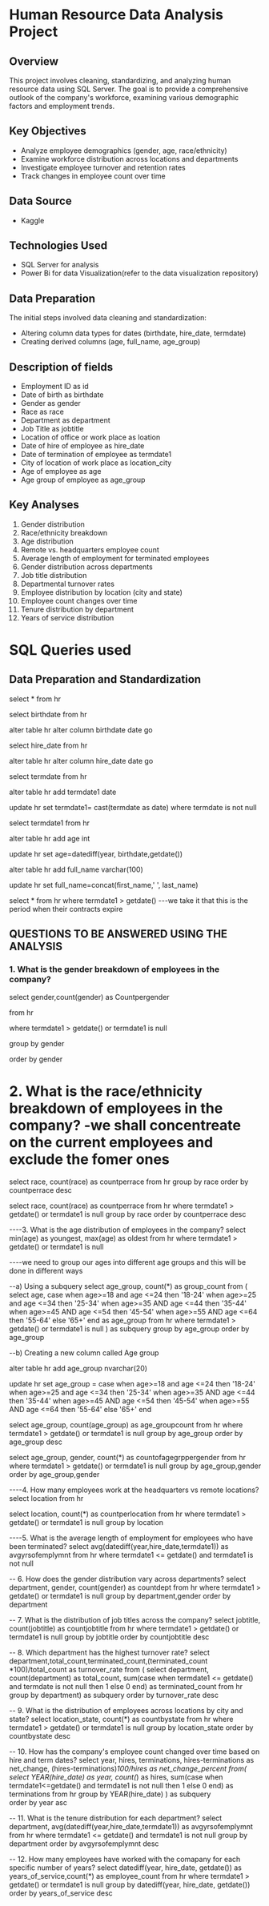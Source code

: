 # Human Resource Data Analysis Project

## Overview
This project involves cleaning, standardizing, and analyzing human resource data using SQL Server. The goal is to provide a comprehensive outlook of the company's workforce, examining various demographic factors and employment trends.

## Key Objectives
- Analyze employee demographics (gender, age, race/ethnicity)
- Examine workforce distribution across locations and departments
- Investigate employee turnover and retention rates
- Track changes in employee count over time

## Data Source
- Kaggle

## Technologies Used
- SQL Server for analysis
- Power Bi for data Visualization(refer to the data visualization repository)

## Data Preparation
The initial steps involved data cleaning and standardization:
- Altering column data types for dates (birthdate, hire_date, termdate)
- Creating derived columns (age, full_name, age_group)

## Description of fields
- Employment ID as id
- Date of birth as birthdate
- Gender as gender
- Race as race
- Department as department
- Job Title as jobtitle
- Location of office or work place as loation
- Date of hire of employee as hire_date
- Date of termination  of employee as termdate1
- City of location of work place as location_city
- Age of employee as age
- Age group of employee as age_group

## Key Analyses

1. Gender distribution
2. Race/ethnicity breakdown
3. Age distribution
4. Remote vs. headquarters employee count
5. Average length of employment for terminated employees
6. Gender distribution across departments
7. Job title distribution
8. Departmental turnover rates
9. Employee distribution by location (city and state)
10. Employee count changes over time
11. Tenure distribution by department
12. Years of service distribution

# SQL Queries used
## Data Preparation and Standardization

select *
from hr

select birthdate
from hr

alter table hr
alter column birthdate date
go

select hire_date 
from hr

alter table hr
alter column hire_date date
go

select termdate
from hr

alter table hr
add termdate1 date

update hr
set termdate1= cast(termdate as date)
where termdate is not null

select termdate1
from hr

alter table hr
add age int

update hr
set age=datediff(year, birthdate,getdate()) 

alter table hr
add full_name varchar(100)

update hr
set full_name=concat(first_name,' ', last_name)

select *
from hr where termdate1 > getdate() ---we take it that this is the period when their contracts expire

## QUESTIONS TO BE ANSWERED USING THE ANALYSIS

### 1. What is the gender breakdown of employees in the company?

select gender,count(gender) as Countpergender

from hr

where termdate1 > getdate() or termdate1 is null

group by gender

order by gender

# 2. What is the race/ethnicity breakdown of employees in the company? -we shall concentreate on the current employees and exclude the fomer ones

select race, count(race) as countperrace
from hr
group by race
order by countperrace desc

select race, count(race) as countperrace
from hr
where termdate1 > getdate() or termdate1 is null
group by race
order by countperrace desc

----3. What is the age distribution of employees in the company?
select min(age) as youngest, max(age) as oldest
from hr
where termdate1 > getdate() or termdate1 is null

----we need to group our ages into different age groups and this will be done in different ways

--a) Using a subquery
select age_group, count(*) as group_count 
from
(
select age,
  case
  when age>=18 and age <=24 then '18-24'
  when age>=25 and age <=34 then '25-34'
  when age>=35 AND age <=44 then '35-44'
  when age>=45 AND age <=54 then '45-54'
  when age>=55 AND age <=64 then '55-64'
  else '65+'
  end as age_group
from hr
where termdate1 > getdate() or termdate1 is null
) as subquery
group by age_group
order by age_group 

--b) Creating a new column called Age group 

alter table hr
add age_group nvarchar(20)

update hr
set age_group =
  case
  when age>=18 and age <=24 then '18-24'
  when age>=25 and age <=34 then '25-34'
  when age>=35 AND age <=44 then '35-44'
  when age>=45 AND age <=54 then '45-54'
  when age>=55 AND age <=64 then '55-64'
  else '65+'
  end

select age_group, count(age_group) as age_groupcount
from hr
where termdate1 > getdate() or termdate1 is null
group by age_group
order by age_group desc

select age_group, gender, count(*) as countofagegrppergender
from hr
where termdate1 > getdate() or termdate1 is null
group by age_group,gender
order by age_group,gender

----4. How many employees work at the headquarters vs remote locations?
select location 
from hr

select location, count(*) as countperlocation
from hr
where termdate1 > getdate() or termdate1 is null
group by location

----5. What is the average length of employment for employees who have been terminated?
select avg(datediff(year,hire_date,termdate1)) as avgyrsofemplymnt
from hr
where termdate1 <= getdate() and termdate1 is not null

-- 6. How does the gender distribution vary across departments?
select department, gender, count(gender) as countdept
from hr
where termdate1 > getdate() or termdate1 is null
group by department,gender
order by department

-- 7. What is the distribution of job titles across the company?
select jobtitle, count(jobtitle) as countjobtitle
from hr
where termdate1 > getdate() or termdate1 is null
group by jobtitle
order by countjobtitle desc

-- 8. Which department has the highest turnover rate?
select department,total_count,terminated_count,(terminated_count *100)/total_count as turnover_rate 
from (
select department,
	count(department) as total_count, sum(case 
	when termdate1 <= getdate() and termdate is not null then 1 else 0 end) as terminated_count
    from hr
    group by department) as subquery
    order by turnover_rate desc

-- 9. What is the distribution of employees across locations by city and state?
select location_state, count(*) as countbystate
from hr
where termdate1 > getdate() or termdate1 is null
group by location_state
order by countbystate desc

-- 10. How has the company's employee count changed over time based on hire and term dates?
select year, hires, terminations, hires-terminations as net_change, (hires-terminations)*100/hires as net_change_percent
from(
select YEAR(hire_date) as year, count(*) as hires, sum(case when termdate1<=getdate() and termdate1 is not null then 1 else 0 end) as terminations
from hr
group by YEAR(hire_date)
) as subquery	
order by year asc

-- 11. What is the tenure distribution for each department?
select department, avg(datediff(year,hire_date,termdate1)) as avgyrsofemplymnt
from hr
where termdate1 <= getdate() and termdate1 is not null
group by department
order by avgyrsofemplymnt desc

-- 12. How many employees have worked with the comapany for each specific number of years?
select datediff(year, hire_date, getdate()) as years_of_service,count(*) as employee_count
from hr
where termdate1 > getdate() or termdate1 is null
group by datediff(year, hire_date, getdate())
order by years_of_service desc

